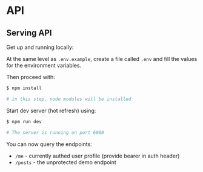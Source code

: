 # API

## Serving API

Get up and running locally:

At the same level as `.env.example`, create a file called `.env` and fill the values for the environment variables.

Then proceed with:

```bash
$ npm install

# in this step, node modules will be installed
```

Start dev server (hot refresh) using:

```bash
$ npm run dev

# The server is running on port 6060
```

You can now query the endpoints:

- `/me` - currently authed user profile (provide bearer in auth header)
- `/posts` - the unprotected demo endpoint
